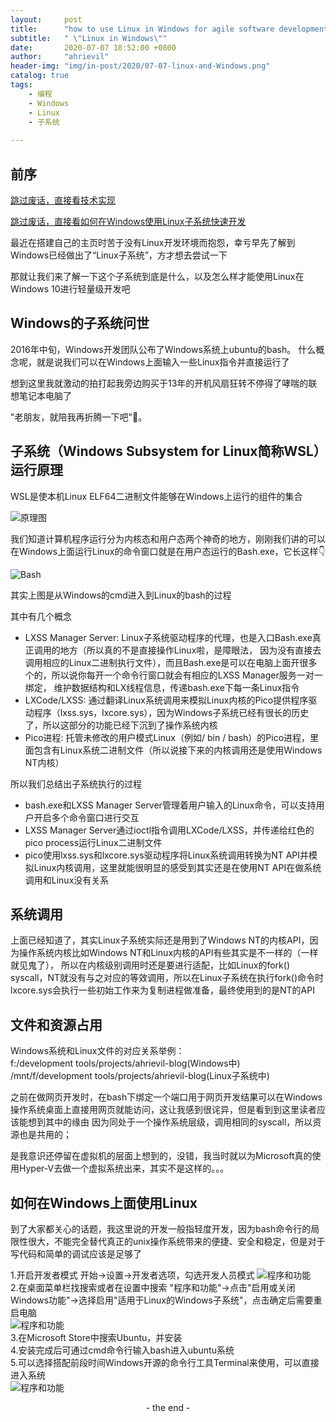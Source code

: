 ```yaml
---
layout:     post
title:      "how to use Linux in Windows for agile software development<br><br>如何在Windows系统上使用Linux进行轻量级软件开发"
subtitle:   " \"Linux in Windows\""
date:       2020-07-07 18:52:00 +0800
author:     "ahrievil"
header-img: "img/in-post/2020/07-07-linux-and-Windows.png"
catalog: true
tags:
    - 编程
    - Windows
    - Linux
    - 子系统
    
---
```


## 前序

[跳过废话，直接看技术实现 ](#core)

[跳过废话，直接看如何在Windows使用Linux子系统快速开发 ](#use)
 
最近在搭建自己的主页时苦于没有Linux开发环境而抱怨，幸亏早先了解到Windows已经做出了“Linux子系统”，方才想去尝试一下
    
那就让我们来了解一下这个子系统到底是什么，以及怎么样才能使用Linux在Windows 10进行轻量级开发吧

## Windows的子系统问世

2016年中旬，Windows开发团队公布了Windows系统上ubuntu的bash。
什么概念呢，就是说我们可以在Windows上面输入一些Linux指令并直接运行了
    
想到这里我就激动的拍打起我旁边购买于13年的开机风扇狂转不停得了哮喘的联想笔记本电脑了
    
"老朋友，就陪我再折腾一下吧"👀。

<p id = "core"></p>

## 子系统（Windows Subsystem for Linux简称WSL）运行原理

WSL是使本机Linux ELF64二进制文件能够在Windows上运行的组件的集合

![原理图](/img/in-post/2020/07-05-LXSS-diagram-1024x472.jpg)

我们知道计算机程序运行分为内核态和用户态两个神奇的地方，刚刚我们讲的可以在Windows上面运行Linux的命令窗口就是在用户态运行的Bash.exe，它长这样👇

![Bash](/img/in-post/2020/07-07-linux-in-windows.png)

其实上图是从Windows的cmd进入到Linux的bash的过程

其中有几个概念

* LXSS Manager Server: Linux子系统驱动程序的代理，也是入口Bash.exe真正调用的地方（所以真的不是直接操作Linux啦，是障眼法，
因为没有直接去调用相应的Linux二进制执行文件），而且Bash.exe是可以在电脑上面开很多个的，所以说你每开一个命令行窗口就会有相应的LXSS Manager服务一对一绑定，
维护数据结构和LX线程信息，传递bash.exe下每一条Linux指令
* LXCode/LXSS: 通过翻译Linux系统调用来模拟Linux内核的Pico提供程序驱动程序（lxss.sys，lxcore.sys），因为Windows子系统已经有很长的历史了，所以这部分的功能已经下沉到了操作系统内核
* Pico进程: 托管未修改的用户模式Linux（例如/ bin / bash）的Pico进程，里面包含有Linux系统二进制文件（所以说接下来的内核调用还是使用Windows NT内核）

所以我们总结出子系统执行的过程

* bash.exe和LXSS Manager Server管理着用户输入的Linux命令，可以支持用户开启多个命令窗口进行交互
* LXSS Manager Server通过ioctl指令调用LXCode/LXSS，并传递给红色的pico process运行Linux二进制文件
* pico使用lxss.sys和lxcore.sys驱动程序将Linux系统调用转换为NT API并模拟Linux内核调用，这里就能很明显的感受到其实还是在使用NT API在做系统调用和Linux没有关系


## 系统调用

上面已经知道了，其实Linux子系统实际还是用到了Windows NT的内核API，因为操作系统内核比如Windows NT和Linux内核的API有些其实是不一样的（一样就见鬼了），
所以在内核级别调用时还是要进行适配，比如Linux的fork() syscall，NT就没有与之对应的等效调用，所以在Linux子系统在执行fork()命令时
lxcore.sys会执行一些初始工作来为复制进程做准备，最终使用到的是NT的API

## 文件和资源占用

Windows系统和Linux文件的对应关系举例：  
f:/development tools/projects/ahrievil-blog(Windows中)  
/mnt/f/development tools/projects/ahrievil-blog(Linux子系统中)  

之前在做网页开发时，在bash下绑定一个端口用于网页开发结果可以在Windows操作系统桌面上直接用网页就能访问，这让我感到很诧异，但是看到到这里读者应该能想到其中的缘由
因为同处于一个操作系统层级，调用相同的syscall，所以资源也是共用的；

是我意识还停留在虚拟机的层面上想到的，没错，我当时就以为Microsoft真的使用Hyper-V去做一个虚拟系统出来，其实不是这样的。。。

<p id = "use"></p>

## 如何在Windows上面使用Linux

到了大家都关心的话题，我这里说的开发一般指轻度开发，因为bash命令行的局限性很大，不能完全替代真正的unix操作系统带来的便捷、安全和稳定，但是对于写代码和简单的调试应该是足够了

1.开启开发者模式 开始->设置->开发者选项，勾选开发人员模式
![程序和功能](/img/in-post/2020/07-07-settings.png)  
2.在桌面菜单栏找搜索或者在设置中搜索 "程序和功能"->点击"启用或关闭Windows功能"->选择启用"适用于Linux的Windows子系统"，点击确定后需要重启电脑  
![程序和功能](/img/in-post/2020/07-07-search.png)  
3.在Microsoft Store中搜索Ubuntu，并安装  
4.安装完成后可通过cmd命令行输入bash进入ubuntu系统  
5.可以选择搭配前段时间Windows开源的命令行工具Terminal来使用，可以直接进入系统  
![程序和功能](/img/in-post/2020/07-07-terminal.png)  


<div style="text-align: center;">- the end -</div>
